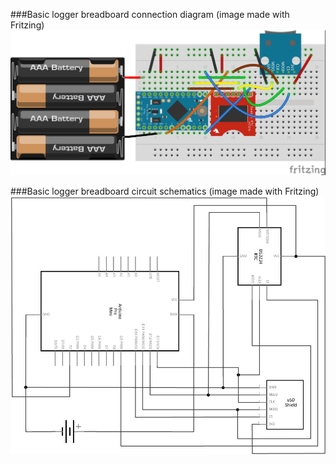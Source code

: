 
###Basic logger breadboard connection diagram (image made with Fritzing)
![Basic logger breadboard connection diagram](basic-logger-breadboard.jpg)  

###Basic logger breadboard circuit schematics (image made with Fritzing)
![Basic ](basic-logger-schematic.jpg)
